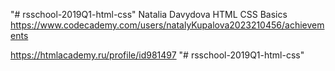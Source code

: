 "# rsschool-2019Q1-html-css" 
Natalia Davydova
HTML CSS Basics https://www.codecademy.com/users/natalyKupalova2023210456/achievements

https://htmlacademy.ru/profile/id981497 "# rsschool-2019Q1-html-css" 
